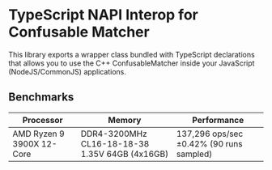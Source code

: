# TypeScript NAPI Interop for Confusable Matcher

This library exports a wrapper class bundled with TypeScript declarations that allows you to use the C++ ConfusableMatcher inside your JavaScript (NodeJS/CommonJS) applications.

## Benchmarks

| Processor                 | Memory                                         | Performance                              |
| ------------------------- | ---------------------------------------------- | ---------------------------------------- |
| AMD Ryzen 9 3900X 12-Core | DDR4-3200MHz CL16-18-18-38 1.35V 64GB (4x16GB) | 137,296 ops/sec ±0.42% (90 runs sampled) |
